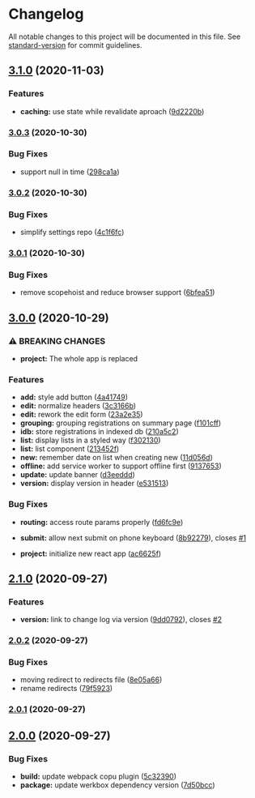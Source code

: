 # Changelog

All notable changes to this project will be documented in this file. See [standard-version](https://github.com/conventional-changelog/standard-version) for commit guidelines.

## [3.1.0](https://github.com/Gronex/timereg/compare/v3.0.3...v3.1.0) (2020-11-03)


### Features

* **caching:** use state while revalidate aproach ([9d2220b](https://github.com/Gronex/timereg/commit/9d2220b7400221ccffaacf579e418724faa45df2))

### [3.0.3](https://github.com/Gronex/timereg/compare/v3.0.2...v3.0.3) (2020-10-30)


### Bug Fixes

* support null in time ([298ca1a](https://github.com/Gronex/timereg/commit/298ca1a64b446fd160228ee95c16655ccb20b149))

### [3.0.2](https://github.com/Gronex/timereg/compare/v3.0.1...v3.0.2) (2020-10-30)


### Bug Fixes

* simplify settings repo ([4c1f6fc](https://github.com/Gronex/timereg/commit/4c1f6fc7ccd7f3cec0005253c08c4955e396de20))

### [3.0.1](https://github.com/Gronex/timereg/compare/v3.0.0...v3.0.1) (2020-10-30)


### Bug Fixes

* remove scopehoist and reduce browser support ([6bfea51](https://github.com/Gronex/timereg/commit/6bfea514f8df06d06b34ec19cec592d6ebd81be0))

## [3.0.0](https://github.com/Gronex/timereg/compare/v2.1.0...v3.0.0) (2020-10-29)


### ⚠ BREAKING CHANGES

* **project:** The whole app is replaced

### Features

* **add:** style add button ([4a41749](https://github.com/Gronex/timereg/commit/4a41749e7158580a841a69eadae323eb5f86e022))
* **edit:** normalize headers ([3c3166b](https://github.com/Gronex/timereg/commit/3c3166b2901efcc54c44c8c4045a901f8a9a5b40))
* **edit:** rework the edit form ([23a2e35](https://github.com/Gronex/timereg/commit/23a2e35829b85d42594bec13e0ccaa4da63a8494))
* **grouping:** grouping registrations on summary page ([f101cff](https://github.com/Gronex/timereg/commit/f101cff59496d5918677dc08a0aa9c5688f37df9))
* **idb:** store registrations in indexed db ([210a5c2](https://github.com/Gronex/timereg/commit/210a5c29f65f82a12706307dfa78177383527490))
* **list:** display lists in a styled way ([f302130](https://github.com/Gronex/timereg/commit/f302130fddcd669228f3417e793e5cf1028fad61))
* **list:** list component ([213452f](https://github.com/Gronex/timereg/commit/213452f999c73ce497dce81470b6b22532bac2c9))
* **new:** remember date on list when creating new ([11d056d](https://github.com/Gronex/timereg/commit/11d056d0e44519f1d8eb8a301f568ae7f028622a))
* **offline:** add service worker to support offline first ([9137653](https://github.com/Gronex/timereg/commit/91376539ab723e1a1e7ef9bd64b41f709bd60bc7))
* **update:** update banner ([d3eeddd](https://github.com/Gronex/timereg/commit/d3eeddd01de734edd154407da252cf97c93ff1bc))
* **version:** display version in header ([e531513](https://github.com/Gronex/timereg/commit/e531513f69b255590da70b29f61f551e6bc7449a))


### Bug Fixes

* **routing:** access route params properly ([fd6fc9e](https://github.com/Gronex/timereg/commit/fd6fc9e4199f3dcbe2cde2df75ac614deb9e6b78))
* **submit:** allow next submit on phone keyboard ([8b92279](https://github.com/Gronex/timereg/commit/8b92279c9adf1654d3e0f9c97d30a56ee41fc5e6)), closes [#1](https://github.com/Gronex/timereg/issues/1)


* **project:** initialize new react app ([ac6625f](https://github.com/Gronex/timereg/commit/ac6625fff903882a1398baa932bd84ca48774999))

## [2.1.0](https://github.com/Gronex/timereg/compare/v2.0.2...v2.1.0) (2020-09-27)


### Features

* **version:** link to change log via version ([9dd0792](https://github.com/Gronex/timereg/commit/9dd07927c83e1b94ee95f5e6ca9d1c538d214892)), closes [#2](https://github.com/Gronex/timereg/issues/2)

### [2.0.2](https://github.com/Gronex/timereg/compare/v2.0.1...v2.0.2) (2020-09-27)


### Bug Fixes

* moving redirect to redirects file ([8e05a66](https://github.com/Gronex/timereg/commit/8e05a66f1f0af2fe16c22a0fc076225ac05782f8))
* rename redirects ([79f5923](https://github.com/Gronex/timereg/commit/79f59233f5f57775aee79cd0951d2ce03cacc3d9))

### [2.0.1](https://github.com/Gronex/timereg/compare/v2.0.0...v2.0.1) (2020-09-27)

## [2.0.0](https://github.com/Gronex/timereg/compare/v2020.131.51020...v2.0.0) (2020-09-27)


### Bug Fixes

* **build:** update webpack copu plugin ([5c32390](https://github.com/Gronex/timereg/commit/5c32390ba0305e87e7de2957d533a3906618f9b7))
* **package:** update werkbox dependency version ([7d50bcc](https://github.com/Gronex/timereg/commit/7d50bcc24527791a78816e299e9bb5deccfb9544))

